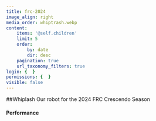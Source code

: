 ```yaml
---
title: frc-2024
image_align: right
media_order: whiptrash.webp
content:
    items: '@self.children'
    limit: 5
    order:
        by: date
        dir: desc
    pagination: true
    url_taxonomy_filters: true
login: {  }
permissions: {  }
visible: false
---
```


##Whiplash
Our robot for the 2024 FRC Crescendo Season
#### Performance
